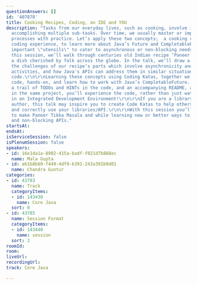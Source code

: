 ```yaml
---
questionAnswers: []
id: '407878'
title: Cooking Recipes, Coding, an IDE and YOU
description: "Tasks from our everyday lives, such as cooking, involve initiating and
  accomplishing multiple sub-tasks. Over time, we usually master or improve upon these
  processes with practice. Let’s apply these two concepts;  a cooking recipe and hands-on
  coding experience, to learn more about Java’s Future and CompletableFuture API,
  important \"utensils\" to cater to asynchronous or non-blocking needs in Java.\r\n\r\nIn
  this session, we’ll walk through centuries old Indian recipe ‘Paneer Tikka Masala’-
  a dish cherished by folk across the globe. In the talk, we’ll draw a parallel between
  the challenges of our recipe’s parts which involve asynchronicity and non-blocking
  activities, and how Java's APIs can address them in similar situations in your application
  code.\r\n\r\nLearning these concepts using Coding Katas, together we will fix failing
  code, hands-on, and learn how to work with Java’s CompletableFuture. By following
  a trail of TODOs and HINTs in the code, and an accompanying README, all integrated
  in the same project, you’ll experience the code, rather than just watching a deck,
  in an Integrated Development Environment!\r\n\r\nIf you are a library or an API
  author, this talk may inspire you to create Code Katas to help others understand
  and correctly use your libraries/API.\r\n\r\nWith this session you’ll learn how
  to make Paneer Tikka Masala and while learning new or better ways to use Java asynchronous
  and non-blocking APIs."
startsAt: 
endsAt: 
isServiceSession: false
isPlenumSession: false
speakers:
- id: 16e1da1a-8902-415a-badf-f021d7b888ec
  name: Mala Gupta
- id: ab1b8b69-f449-4df9-b391-243a391b9d01
  name: Chandra Guntur
categories:
- id: 43783
  name: Track
  categoryItems:
  - id: 143430
    name: Core Java
  sort: 0
- id: 43785
  name: Session Format
  categoryItems:
  - id: 143440
    name: session
  sort: 2
roomId: 
room: 
liveUrl: 
recordingUrl: 
track: Core Java

---
```

